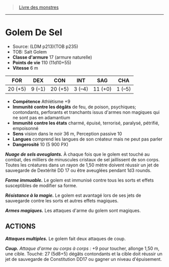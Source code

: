 ﻿> [Livre des monstres](tome_of_beasts.md)

---

# Golem De Sel

- Source: (LDM p213)(TOB p235)
- TOB: Salt Golem
- **Classe d'armure** 17 (armure naturelle)
- **Points de vie** 110 (11d10+55)
- **Vitesse** 6 m

|FOR|DEX|CON|INT|SAG|CHA|
|---|---|---|---|---|---|
|20 (+5)|9 (–1)|20 (+5)|3 (–4)|11 (+0)|1 (–5)|

- **Compétence** Athlétisme +9
- **Immunité contre les dégâts** de feu, de poison, psychiques; contondants, perforants et tranchants issus d'armes non magiques qui ne sont pas en adamantium
- **Immunité contre les états** charmé, épuisé, terrorisé, paralysé, pétrifié, empoisonné
- **Sens** vision dans le noir 36 m, Perception passive 10
- **Langues** comprend les langues de son créateur mais ne peut pas parler
- **Dangerosité** 10 (5 900 PX)

**_Nuage de sels aveuglants._** À chaque fois que le golem est touché au combat, des milliers de minuscules cristaux de sel jaillissent de son corps. Toutes les créatures dans un rayon de 1,50 mètre doivent réussir un jet de sauvegarde de Dextérité DD 17 ou être aveuglées pendant 1d3 rounds.

**_Forme immuable._** Le golem est immunisé contre tous les sorts et effets susceptibles de modifier sa forme.

**_Résistance à la magie._** Le golem est avantagé lors de ses jets de sauvegarde contre les sorts et autres effets magiques.

**_Armes magiques._** Les attaques d'arme du golem sont magiques.

## ACTIONS

**_Attaques multiples._** Le golem fait deux attaques de coup.

**_Coup._** _Attaque d'arme au corps à corps :_ +9 pour toucher, allonge 1,50 m, une cible. Touché: 27 (5d8+5) dégâts contondants et la cible doit réussir un jet de sauvegarde de Constitution DD17 ou gagner un niveau d'épuisement.

